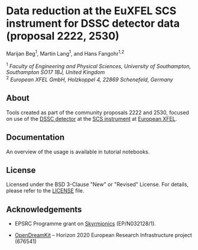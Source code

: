 # Data reduction at the EuXFEL SCS instrument for DSSC detector data (proposal 2222, 2530)
Marijan Beg<sup>1</sup>, Martin Lang<sup>1</sup>, and Hans Fangohr<sup>1,2</sup>

<sup>1</sup> *Faculty of Engineering and Physical Sciences, University of Southampton, Southampton SO17 1BJ, United Kingdom*  
<sup>2</sup> *European XFEL GmbH, Holzkoppel 4, 22869 Schenefeld, Germany*  

## About
Tools created as part of the community proposals 2222 and 2530, focused on use of
the [DSSC detector](https://www.xfel.eu/news_and_events/news/index_eng.html?openDirectAnchor=1701&two_columns=0)
at the [SCS instrument](https://www.xfel.eu/facility/instruments/scs/index_eng.html) at
[European XFEL](https://www.xfel.eu).

## Documentation
An overview of the usage is available in tutorial notebooks.

## License
Licensed under the BSD 3-Clause "New" or "Revised" License. For details, please refer to the [LICENSE](LICENSE) file.

## Acknowledgements

- EPSRC Programme grant on [Skyrmionics](http://www.skyrmions.ac.uk) (EP/N032128/1).

- [OpenDreamKit](http://opendreamkit.org/) – Horizon 2020 European Research Infrastructure project (676541)
